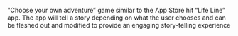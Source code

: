 "Choose your own adventure” game similar to the App Store hit “Life Line” app. The app will tell a story depending on what the user chooses and can be fleshed out and modified to provide an engaging story-telling experience